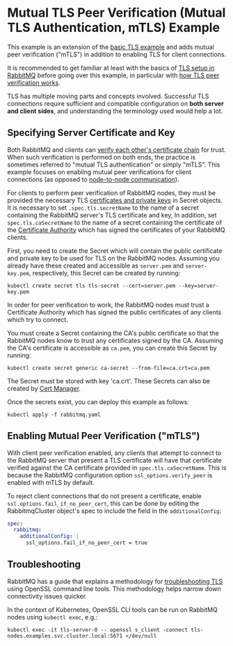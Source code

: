 # Mutual TLS Peer Verification (Mutual TLS Authentication, mTLS) Example

This example is an extension of the [basic TLS example](../tls) and 
adds mutual peer verification ("mTLS") in addition to enabling TLS for client connections.

It is recommended to get familiar at least with the basics of [TLS setup in RabbitMQ](https://www.rabbitmq.com/ssl.html)
before going over this example, in particular with [how TLS peer verification works](https://www.rabbitmq.com/ssl.html#peer-verification).

TLS has multiple moving parts and concepts involved. Successful TLS connections
require sufficient and compatible configuration on **both server and client sides**, and understanding the terminology
used would help a lot.


## Specifying Server Certificate and Key

Both RabbitMQ and clients can [verify each other's certificate chain](https://www.rabbitmq.com/ssl.html#peer-verification) for
trust. When such verification is performed on both ends, the practice is sometimes
referred to "mutual TLS authentication" or simply "mTLS". This example
focuses on enabling mutual peer verifications for client connections (as opposed to [node-to-node communication](../mtls-inter-node)).

For clients to perform peer verification of RabbitMQ nodes, they must be provided the necessary TLS [certificates and private keys](https://www.rabbitmq.com/ssl.html#certificates-and-keys) in Secret objects.
It is necessary to set `.spec.tls.secretName` to the name of a secret containing the RabbitMQ server's TLS certificate and key,
In addition, set `spec.tls.caSecretName` to the name of a secret containing the certificate of the [Certificate Authority](https://www.rabbitmq.com/ssl.html#certificates-and-keys) which
has signed the certificates of your RabbitMQ clients.

First, you need to create the Secret which will contain the public certificate and private key to be used for TLS on the RabbitMQ nodes.
Assuming you already have these created and accessible as `server.pem` and `server-key.pem`, respectively, this Secret can be created by running:

```shell
kubectl create secret tls tls-secret --cert=server.pem --key=server-key.pem
```

In order for peer verification to work, the RabbitMQ nodes must trust a Certificate Authority which has signed
the public certificates of any clients which try to connect.

You must create a Secret containing the CA's public certificate so that the RabbitMQ nodes know to trust any certificates signed by the CA.
Assuming the CA's certificate is accessible as `ca.pem`, you can create this Secret by running:

```shell
kubectl create secret generic ca-secret --from-file=ca.crt=ca.pem
```

The Secret must be stored with key 'ca.crt'. These Secrets can also be created by [Cert Manager](https://cert-manager.io/).

Once the secrets exist, you can deploy this example as follows:

```shell
kubectl apply -f rabbitmq.yaml
```

## Enabling Mutual Peer Verification ("mTLS")

With client peer verification enabled, any clients that attempt to connect to the RabbitMQ server that present a TLS certificate will have that
certificate verified against the CA certificate provided in `spec.tls.caSecretName`. This is because the RabbitMQ configuration option
`ssl_options.verify_peer` is enabled with mTLS by default.

To reject client connections that do not present a certificate, enable `ssl.options.fail_if_no_peer_cert`,
this can be done by editing the RabbitmqCluster object's spec to include the field in the `additionalConfig`:

```yaml
spec:
  rabbitmq:
    additionalConfig: |
      ssl_options.fail_if_no_peer_cert = true
```


## Troubleshooting

RabbitMQ has a guide that explains a methodology for [troubleshooting TLS](https://www.rabbitmq.com/troubleshooting-ssl.html) using
OpenSSL command line tools. This methodology helps narrow down connectivity issues quicker.

In the context of Kubernetes, OpenSSL CLI tools can be run on RabbitMQ nodes using `kubectl exec`, e.g.:

``` shell
kubectl exec -it tls-server-0 -- openssl s_client -connect tls-nodes.examples.svc.cluster.local:5671 </dev/null
```
